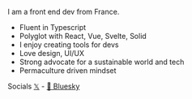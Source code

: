 I am a front end dev from France.
- Fluent in Typescript
- Polyglot with React, Vue, Svelte, Solid
- I enjoy creating tools for devs
- Love design, UI/UX
- Strong advocate for a sustainable world and tech
- Permaculture driven mindset

Socials [𝕏](https://x.com/maxiim3_dev) - [🦋 Bluesky](https://bsky.app/profile/maxiim3.bsky.social)
